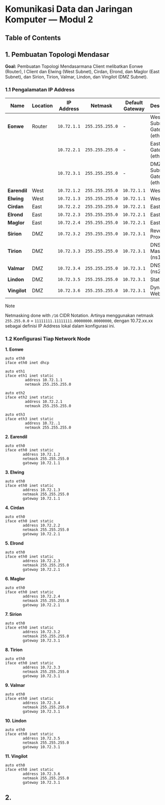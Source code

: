 # Komunikasi Data dan Jaringan Komputer — Modul 2

## Table of Contents

## 1. Pembuatan Topologi Mendasar

**Goal:** Pembuatan Topologi Mendasarmana Client melibatkan Eonwe (Router), l Client dan Elwing (West Subnet), Cirdan, Elrond, dan Maglor (East Subnet), dan Sirion, Tirion, Valmar, Lindon, dan Vingilot (DMZ Subnet).

### 1.1 Pengalamatan IP Address

| Name         | Location | IP Address  | Netmask         | Default Gateway | Description                |
| ------------ | -------- | ----------- | --------------- | --------------- | -------------------------- |
| **Eonwe**    | Router   | `10.72.1.1` | `255.255.255.0` | -               | West Subnet Gateway (eth1) |
|              |          | `10.72.2.1` | `255.255.255.0` | -               | East Subnet Gateway (eth2) |
|              |          | `10.72.3.1` | `255.255.255.0` | -               | DMZ Subnet Gateway (eth3)  |
| **Earendil** | West     | `10.72.1.2` | `255.255.255.0` | `10.72.1.1`     | West Client                |
| **Elwing**   | West     | `10.72.1.3` | `255.255.255.0` | `10.72.1.1`     | West Client                |
| **Cirdan**   | East     | `10.72.2.2` | `255.255.255.0` | `10.72.2.1`     | East Client                |
| **Elrond**   | East     | `10.72.2.3` | `255.255.255.0` | `10.72.2.1`     | East Client                |
| **Maglor**   | East     | `10.72.2.4` | `255.255.255.0` | `10.72.2.1`     | East Client                |
| **Sirion**   | DMZ      | `10.72.3.2` | `255.255.255.0` | `10.72.3.1`     | Reverse Proxy              |
| **Tirion**   | DMZ      | `10.72.3.3` | `255.255.255.0` | `10.72.3.1`     | DNS Master (ns1)           |
| **Valmar**   | DMZ      | `10.72.3.4` | `255.255.255.0` | `10.72.3.1`     | DNS Slave (ns2)            |
| **Lindon**   | DMZ      | `10.72.3.5` | `255.255.255.0` | `10.72.3.1`     | Static Web                 |
| **Vingilot** | DMZ      | `10.72.3.6` | `255.255.255.0` | `10.72.3.1`     | Dynamic Web                |

> [!NOTE]
> Netmasking done with `/16` CIDR Notation.
> Artinya menggunakan netmask `255.255.0.0` = `11111111.11111111.00000000.00000000`, dengan 10.72.xx.xx sebagai definisi IP Address lokal dalam konfigurasi ini.

### 1.2 Konfigurasi Tiap Network Node

**1. Eonwe**

```
auto eth0
iface eth0 inet dhcp

auto eth1
iface eth1 inet static
         address 10.72.1.1
         netmask 255.255.255.0

auto eth2
iface eth2 inet static
         address 10.72.2.1
         netmask 255.255.255.0

auto eth3
iface eth3 inet static
         address 10.72..1
         netmask 255.255.255.0
```

**2. Earendil**

```
auto eth0
iface eth0 inet static
        address 10.72.1.2
        netmask 255.255.255.0
        gateway 10.72.1.1
```

**3. Elwing**

```
auto eth0
iface eth0 inet static
        address 10.72.1.3
        netmask 255.255.255.0
        gateway 10.72.1.1
```

**4. Cirdan**

```
auto eth0
iface eth0 inet static
        address 10.72.2.2
        netmask 255.255.255.0
        gateway 10.72.2.1
```

**5. Elrond**

```
auto eth0
iface eth0 inet static
        address 10.72.2.3
        netmask 255.255.255.0
        gateway 10.72.2.1
```

**6. Maglor**

```
auto eth0
iface eth0 inet static
        address 10.72.2.4
        netmask 255.255.255.0
        gateway 10.72.2.1
```

**7. Sirion**

```
auto eth0
iface eth0 inet static
        address 10.72.3.2
        netmask 255.255.255.0
        gateway 10.72.3.1
```

**8. Tirion**

```
auto eth0
iface eth0 inet static
        address 10.72.3.3
        netmask 255.255.255.0
        gateway 10.72.3.1
```

**9. Valmar**

```
auto eth0
iface eth0 inet static
        address 10.72.3.4
        netmask 255.255.255.0
        gateway 10.72.3.1
```

**10. Lindon**

```
auto eth0
iface eth0 inet static
        address 10.72.3.5
        netmask 255.255.255.0
        gateway 10.72.3.1
```

**11. Vingilot**

```
auto eth0
iface eth0 inet static
        address 10.72.3.6
        netmask 255.255.255.0
        gateway 10.72.3.1
```

## 2.
